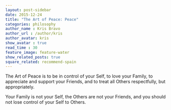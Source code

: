```yaml
---
layout: post-sidebar
date: 2015-12-24
title: "The Art of Peace: Peace"
categories: philosophy
author_name : Kris Bravo
author_url : /author/kris
author_avatar: kris
show_avatar : true
read_time : 30
feature_image: feature-water
show_related_posts: true
square_related: recommend-spain
---
```


The Art of Peace is to be in control of your Self, to love your Family, to appreciate and support your Friends, and to treat all Others respectfully, but appropriately.

Your Family is not your Self, the Others are not your Friends, and you should not lose control of your Self to Others.

